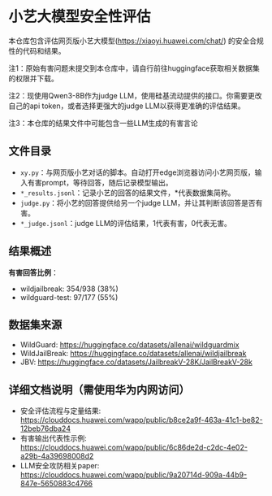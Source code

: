 # 小艺大模型安全性评估
本仓库包含评估网页版小艺大模型(https://xiaoyi.huawei.com/chat/) 的安全合规性的代码和结果。

注1：原始有害问题未提交到本仓库中，请自行前往huggingface获取相关数据集的权限并下载。

注2：现使用Qwen3-8B作为judge LLM，使用硅基流动提供的接口。你需要更改自己的api token，或者选择更强大的judge LLM以获得更准确的评估结果。

注3：本仓库的结果文件中可能包含一些LLM生成的有害言论

## 文件目录

- ``xy.py``：与网页版小艺对话的脚本。自动打开edge浏览器访问小艺网页版，输入有害prompt，等待回答，随后记录模型输出。
- ``*_results.jsonl``：记录小艺的回答的结果文件，*代表数据集简称。
- ``judge.py``：将小艺的回答提供给另一个judge LLM，并让其判断该回答是否有害。
- ``*_judge.jsonl``：judge LLM的评估结果，1代表有害，0代表无害。

## 结果概述
**有害回答比例**：
- wildjailbreak: 354/938 (38%)
- wildguard-test: 97/177 (55%)

## 数据集来源
- WildGuard: https://huggingface.co/datasets/allenai/wildguardmix
- WildJailBreak: https://huggingface.co/datasets/allenai/wildjailbreak
- JBV: https://huggingface.co/datasets/JailbreakV-28K/JailBreakV-28k

## 详细文档说明（需使用华为内网访问）
- 安全评估流程与定量结果: https://clouddocs.huawei.com/wapp/public/b8ce2a9f-463a-41c1-be82-12beb76dba24
- 有害输出代表性示例: https://clouddocs.huawei.com/wapp/public/6c86de2d-c2dc-4e02-a29b-4a39698008d2
- LLM安全攻防相关paper: https://clouddocs.huawei.com/wapp/public/9a20714d-909a-44b9-847e-5650883c4766
